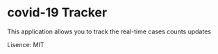 # covid-19 Tracker 
This application allows you to track the real-time cases counts updates


Lisence: MIT

